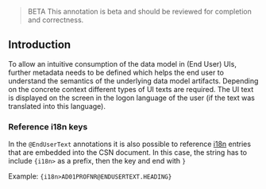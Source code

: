 > <span className="feature-status-beta">BETA</span> This annotation is beta and should be reviewed for completion and correctness.

## Introduction

To allow an intuitive consumption of the data model in (End User) UIs, further metadata needs to be defined which helps the end user to understand the semantics of the underlying data model artifacts. Depending on the concrete context different types of UI texts are required. The UI text is displayed on the screen in the logon language of the user (if the text was translated into this language).

### Reference i18n keys

In the `@EndUserText` annotations it is also possible to reference [i18n](../spec-v1/csn-interop-effective#i18n) entries that are embedded into the CSN document.
In this case, the string has to include `{i18n>` as a prefix, then the key and end with `}`

Example: `{i18n>AD01PROFNR@ENDUSERTEXT.HEADING}`
